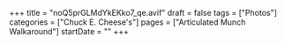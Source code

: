 +++
title = "noQ5prGLMdYkEKko7_qe.avif"
draft = false
tags = ["Photos"]
categories = ["Chuck E. Cheese's"]
pages = ["Articulated Munch Walkaround"]
startDate = ""
+++
